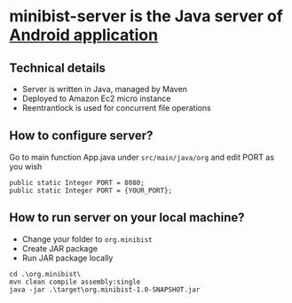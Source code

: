# minibist-server is the Java server of [Android application](https://github.com/abdullahyldz/minibist) 

## Technical details
* Server is written in Java, managed by Maven
* Deployed to Amazon Ec2 micro instance
* Reentrantlock is used for concurrent file operations

## How to configure server?
Go to main function App.java under `src/main/java/org` and edit PORT as you wish

```
public static Integer PORT = 8080;
public static Integer PORT = {YOUR_PORT};
```

## How to run server on your local machine?

* Change your folder to `org.minibist`
* Create JAR package
* Run JAR package locally

```
cd .\org.minibist\
mvn clean compile assembly:single
java -jar .\target\org.minibist-1.0-SNAPSHOT.jar
```
